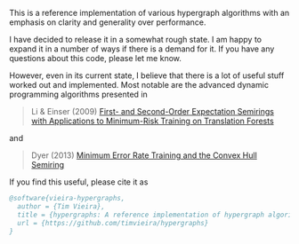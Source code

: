 This is a reference implementation of various hypergraph algorithms with an
emphasis on clarity and generality over performance.

I have decided to release it in a somewhat rough state.  I am happy to expand it
in a number of ways if there is a demand for it.  If you have any questions
about this code, please let me know.

However, even in its current state, I believe that there is a lot of useful
stuff worked out and implemented.  Most notable are the advanced dynamic
programming algorithms presented in

> Li & Einser (2009) [First- and Second-Order Expectation Semirings with Applications to Minimum-Risk Training on Translation Forests](https://cs.jhu.edu/~jason/papers/li+eisner.emnlp09.pdf)

and

> Dyer (2013) [Minimum Error Rate Training and the Convex Hull Semiring](https://arxiv.org/abs/1307.3675)


If you find this useful, please cite it as

```bibtex
@software{vieira-hypergraphs,
  author = {Tim Vieira},
  title = {hypergraphs: A reference implementation of hypergraph algorithms},
  url = {https://github.com/timvieira/hypergraphs}
}
```
